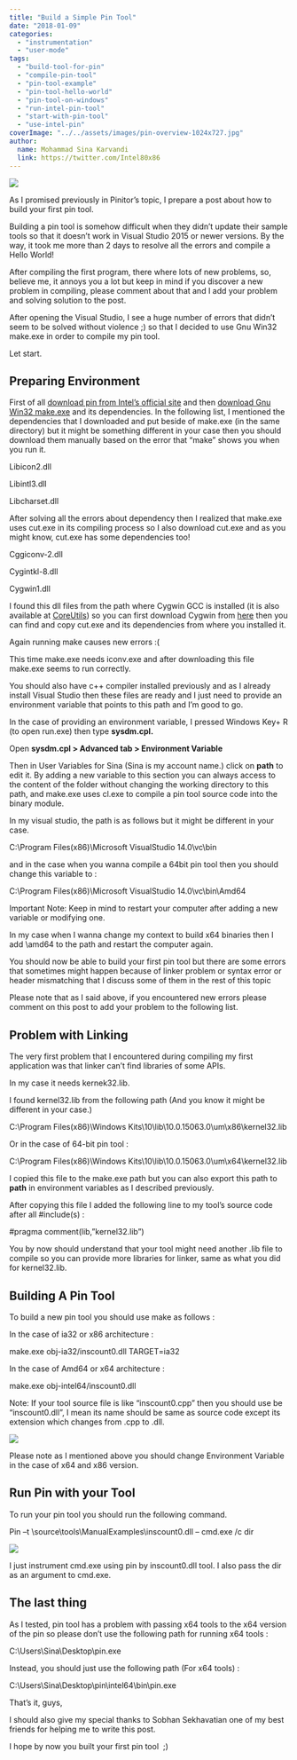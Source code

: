 ```yaml
---
title: "Build a Simple Pin Tool"
date: "2018-01-09"
categories: 
  - "instrumentation"
  - "user-mode"
tags: 
  - "build-tool-for-pin"
  - "compile-pin-tool"
  - "pin-tool-example"
  - "pin-tool-hello-world"
  - "pin-tool-on-windows"
  - "run-intel-pin-tool"
  - "start-with-pin-tool"
  - "use-intel-pin"
coverImage: "../../assets/images/pin-overview-1024x727.jpg"
author:
  name: Mohammad Sina Karvandi
  link: https://twitter.com/Intel80x86
---
```


![](../../assets/images/pin-overview-1024x727.jpg)

As I promised previously in Pinitor’s topic, I prepare a post about how to build your first pin tool.

Building a pin tool is somehow difficult when they didn’t update their sample tools so that it doesn’t work in Visual Studio 2015 or newer versions. By the way, it took me more than 2 days to resolve all the errors and compile a Hello World!

After compiling the first program, there where lots of new problems, so, believe me, it annoys you a lot but keep in mind if you discover a new problem in compiling, please comment about that and I add your problem and solving solution to the post.

After opening the Visual Studio, I see a huge number of errors that didn’t seem to be solved without violence ;) so that I decided to use Gnu Win32 make.exe in order to compile my pin tool.

Let start.

## **Preparing Environment**

First of all [download pin from Intel’s official site](https://software.intel.com/en-us/articles/pin-a-binary-instrumentation-tool-downloads) and then [download Gnu Win32 make.exe](http://gnuwin32.sourceforge.net/packages/make.htm) and its dependencies. In the following list, I mentioned the dependencies that I downloaded and put beside of make.exe (in the same directory) but it might be something different in your case then you should download them manually based on the error that “make” shows you when you run it.

Libicon2.dll

Libintl3.dll

Libcharset.dll

After solving all the errors about dependency then I realized that make.exe uses cut.exe in its compiling process so I also download cut.exe and as you might know, cut.exe has some dependencies too!

Cggiconv-2.dll

Cygintkl-8.dll

Cygwin1.dll

I found this dll files from the path where Cygwin GCC is installed (it is also available at [CoreUtils](http://gnuwin32.sourceforge.net/packages/coreutils.htm)) so you can first download Cygwin from [here](https://cygwin.com/install.html) then you can find and copy cut.exe and its dependencies from where you installed it.

Again running make causes new errors :(

This time make.exe needs iconv.exe and after downloading this file make.exe seems to run correctly.

You should also have c++ compiler installed previously and as I already install Visual Studio then these files are ready and I just need to provide an environment variable that points to this path and I’m good to go.

In the case of providing an environment variable, I pressed Windows Key+ R (to open run.exe) then type **sysdm.cpl.**

Open **sysdm.cpl > Advanced tab > Environment Variable**

Then in User Variables for Sina (Sina is my account name.) click on **path** to edit it. By adding a new variable to this section you can always access to the content of the folder without changing the working directory to this path, and make.exe uses cl.exe to compile a pin tool source code into the binary module.

In my visual studio, the path is as follows but it might be different in your case.

C:\\Program Files(x86)\\Microsoft VisualStudio 14.0\\vc\\bin

and in the case when you wanna compile a 64bit pin tool then you should change this variable to :

C:\\Program Files(x86)\\Microsoft VisualStudio 14.0\\vc\\bin\\Amd64

Important Note: Keep in mind to restart your computer after adding a new variable or modifying one.

In my case when I wanna change my context to build x64 binaries then I add \\amd64 to the path and restart the computer again.

You should now be able to build your first pin tool but there are some errors that sometimes might happen because of linker problem or syntax error or header mismatching that I discuss some of them in the rest of this topic

Please note that as I said above, if you encountered new errors please comment on this post to add your problem to the following list.

## **Problem with Linking**

The very first problem that I encountered during compiling my first application was that linker can’t find libraries of some APIs.

In my case it needs kernek32.lib.

I found kernel32.lib from the following path (And you know it might be different in your case.)

C:\\Program Files(x86)\\Windows Kits\\10\\lib\\10.0.15063.0\\um\\x86\\kernel32.lib

Or in the case of 64-bit pin tool :

C:\\Program Files(x86)\\Windows Kits\\10\\lib\\10.0.15063.0\\um\\x64\\kernel32.lib

I copied this file to the make.exe path but you can also export this path to **path** in environment variables as I described previously.

After copying this file I added the following line to my tool’s source code after all #include(s) :

#pragma comment(lib,”kernel32.lib”)

You by now should understand that your tool might need another .lib file to compile so you can provide more libraries for linker, same as what you did for kernel32.lib.

## **Building A Pin Tool**

To build a new pin tool you should use make as follows :

In the case of ia32 or x86 architecture :

make.exe obj-ia32/inscount0.dll TARGET=ia32

In the case of Amd64 or x64 architecture :

make.exe obj-intel64/inscount0.dll

Note: If your tool source file is like “inscount0.cpp” then you should use be “inscount0.dll”, I mean its name should be same as source code except its extension which changes from .cpp to .dll.

![](../../assets/images/build-pin-tool-1024x568.png)

Please note as I mentioned above you should change Environment Variable in the case of x64 and x86 version.

## **Run Pin with your Tool**

To run your pin tool you should run the following command.

Pin –t \\source\\tools\\ManualExamples\\inscount0.dll – cmd.exe /c dir

![](../../assets/images/build-pin-tool2-1024x568.png)

I just instrument cmd.exe using pin by inscount0.dll tool. I also pass the dir as an argument to cmd.exe.

## **The last thing**

As I tested, pin tool has a problem with passing x64 tools to the x64 version of the pin so please don’t use the following path for running x64 tools :

C:\\Users\\Sina\\Desktop\\pin.exe

Instead, you should just use the following path (For x64 tools) :

C:\\Users\\Sina\\Desktop\\pin\\intel64\\bin\\pin.exe

That’s it, guys,

I should also give my special thanks to Sobhan Sekhavatian one of my best friends for helping me to write this post.

I hope by now you built your first pin tool  ;)
